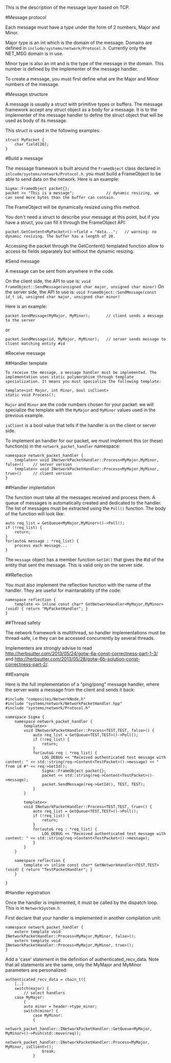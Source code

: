 This is the description of the message layer based on TCP.

#Message protocol

Each message must have a type under the form of 2 numbers, Major and Minor.

Major type is an int which is the domain of the message. Domains are defined in `include/systems/network/Protocol.h`. Currently only the NET_MSG domain is in use.

Minor type is also an int and is the type of the message in the domain. This number is defined by the implementer of the message handler.

To create a message, you must first define what are the Major and Minor numbers of the message.

#Message structure

A message is usually a struct with primitive types or buffers. The message framework accept any struct object as a body for a message. It is to the implementer of the message handler to define the struct object that will be used as body of its message.

This struct is used in the following examples:

	struct MyPacket {
		char field[20];
	}

#Build a message

The message framework is built around the `FrameObject` class declared in `inlcude/systems/network/Protocol.h`. you must build a FrameObject to be able to send data on the network. Here is an example:

	Sigma::FrameObject packet{};
	packet << "This is a message";				// dynamic resizing, we can send more bytes than the buffer can contain.

The FrameObject will be dynamically resized using this method.

You don't need a struct to describe your message at this point, but if you have a struct, you can fill it through the FrameObject API:

	packet.GetContent<MyPacket>()->field = "data...";	// warning: no dynamic resizing. The buffer has a length of 20.
	
Accessing the packet through the GetContent() templated function allow to access its fields separately but without the dynamic resizing.

#Send message

A message can be sent from anywhere in the code.

On the client side, the API to use is: `void FrameObject::SendMessage(unsigned char major, unsigned char minor)`
On the server side, the API to use is: `void FrameObject::SendMessage(const id_t id, unsigned char major, unsigned char minor)`

Here is an example:

	packet.SendMessage(MyMajor, MyMinor);		// client sends a message to the server

or

	packet.SendMessage(id, MyMajor, MyMinor);	// server sends message to client matching entity #id	

#Receive message

##Handler template
	
	To receive the message, a message handler must be implemented. The implementation uses static polymorphism through template specialization. It means you must specialize the following template:

	template<int Major, int Minor, bool isClient>
	static void Process();
	
`Major` and `Minor` are the code numbers chosen for your packet: we will specialize the template with the `MyMajor` and `MyMinor` values used in the previous example.

`isClient` is a bool value that tells if the handler is on the client or server side.

To implement an handler for our packet, we must implement this (or these) function(s) in the `network_packet_handler` namespace:

	namespace network_packet_handler {
		template<> void INetworkPacketHandler::Process<MyMajor,MyMinor, false>()	// server version
		template<> void INetworkPacketHandler::Process<MyMajor,MyMinor, true>()		// client version
	}

##Handler implentation

The function must take all the messages received and process them. A queue of messages is automatically created and dedicated to the handler. The list of messages
must be extracted using the `Poll()` function. The body of the function will look like:

	auto req_list = GetQueue<MyMajor,MyMinor>()->Poll();
	if (!req_list) {
		return;
	}
	for(auto& message : *req_list) {
		process each message...
	}

The `message` object has a member function `GetId()` that gives the #id of the entity that sent the message. This is valid only on the server side.
	
##Reflection
	
You must also implement the reflection function with the name of the handler. They are useful for maintanability of the code:

	namespace reflection {
		template <> inline const char* GetNetworkHandler<MyMajor,MyMinor>(void) { return "MyPacketHandler"; }
	}

##Thread safety

The network framework is multithread, so handler implementations must be thread-safe, i.e they can be accessed concurrently by several threads.

Implementers are strongly advise to read <http://herbsutter.com/2013/05/24/gotw-6a-const-correctness-part-1-3/> and <http://herbsutter.com/2013/05/28/gotw-6b-solution-const-correctness-part-2/>.
	
##Example
	
Here is the full implementation of a "ping/pong" message handler, where the server waits a message from the client and sends it back:

	#include "composites/NetworkNode.h"
	#include "systems/network/NetworkPacketHandler.hpp"
	#include "systems/network/Protocol.h"

	namespace Sigma {
		namespace network_packet_handler {
			template<>
			void INetworkPacketHandler::Process<TEST,TEST, false>() {
				auto req_list = GetQueue<TEST,TEST>()->Poll();
				if (!req_list) {
					return;
				}
				for(auto& req : *req_list) {
					LOG_DEBUG << "Received authenticated test message with content: " << std::string(req->Content<TestPacket>()->message) << " from id #" << req->GetId();
					Sigma::FrameObject packet{};
					packet << std::string(req->Content<TestPacket>()->message);
					packet.SendMessage(req->GetId(), TEST, TEST);
				}
			}

			template<>
			void INetworkPacketHandler::Process<TEST,TEST, true>() {
				auto req_list = GetQueue<TEST,TEST>()->Poll();
				if (!req_list) {
					return;
				}
				for(auto& req : *req_list) {
					LOG_DEBUG << "Received authenticated test message with content: " << std::string(req->Content<TestPacket>()->message);
				}
			}
		}

		namespace reflection {
			template <> inline const char* GetNetworkHandler<TEST,TEST>(void) { return "TestPacketHandler"; }
		}

	}

#Handler registration

Once the handler is implemented, it must be called by the dispatch loop. This is in `NetworkSystem.h`.

First declare that your handler is implemented in another compilation unit:

	namespace network_packet_handler {
		extern template void INetworkPacketHandler::Process<MyMajor,MyMinor, false>();
		extern template void INetworkPacketHandler::Process<MyMajor,MyMinor, true>();
	}

Add a 'case' statement in the definition of authenticated_recv_data. Note that all statements are the same, only the MyMajor and MyMinor parameters are personalized:

	authenticated_recv_data = chain_t({
		[..]
		switch(major) {
			// select handlers
		case MyMajor:
			{
			auto minor = header->type_minor;
			switch(minor) {
				case MyMinor:
				{
					network_packet_handler::INetworkPacketHandler::GetQueue<MyMajor, MyMinor>()->Push(std::move(req));
					network_packet_handler::INetworkPacketHandler::Process<MyMajor, MyMinor, isClient>();
					break;
				}

